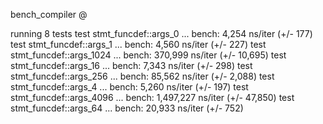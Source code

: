 bench_compiler @

running 8 tests
test stmt_funcdef::args_0    ... bench:       4,254 ns/iter (+/- 177)
test stmt_funcdef::args_1    ... bench:       4,560 ns/iter (+/- 227)
test stmt_funcdef::args_1024 ... bench:     370,999 ns/iter (+/- 10,695)
test stmt_funcdef::args_16   ... bench:       7,343 ns/iter (+/- 298)
test stmt_funcdef::args_256  ... bench:      85,562 ns/iter (+/- 2,088)
test stmt_funcdef::args_4    ... bench:       5,260 ns/iter (+/- 197)
test stmt_funcdef::args_4096 ... bench:   1,497,227 ns/iter (+/- 47,850)
test stmt_funcdef::args_64   ... bench:      20,933 ns/iter (+/- 752)

